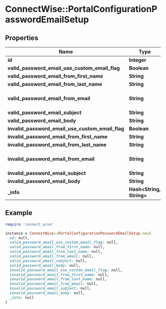# ConnectWise::PortalConfigurationPasswordEmailSetup

## Properties

| Name | Type | Description | Notes |
| ---- | ---- | ----------- | ----- |
| **id** | **Integer** |  | [optional] |
| **valid_password_email_use_custom_email_flag** | **Boolean** |  | [optional] |
| **valid_password_email_from_first_name** | **String** |  | [optional] |
| **valid_password_email_from_last_name** | **String** |  | [optional] |
| **valid_password_email_from_email** | **String** | Required when validPasswordEmailUseCustomEmailFlag is true | [optional] |
| **valid_password_email_subject** | **String** |  | [optional] |
| **valid_password_email_body** | **String** |  | [optional] |
| **invalid_password_email_use_custom_email_flag** | **Boolean** |  | [optional] |
| **invalid_password_email_from_first_name** | **String** |  | [optional] |
| **invalid_password_email_from_last_name** | **String** |  | [optional] |
| **invalid_password_email_from_email** | **String** | Required when invalidPasswordEmailUseCustomEmailFlag is true | [optional] |
| **invalid_password_email_subject** | **String** |  | [optional] |
| **invalid_password_email_body** | **String** |  | [optional] |
| **_info** | **Hash&lt;String, String&gt;** |  | [optional] |

## Example

```ruby
require 'connect_wise'

instance = ConnectWise::PortalConfigurationPasswordEmailSetup.new(
  id: null,
  valid_password_email_use_custom_email_flag: null,
  valid_password_email_from_first_name: null,
  valid_password_email_from_last_name: null,
  valid_password_email_from_email: null,
  valid_password_email_subject: null,
  valid_password_email_body: null,
  invalid_password_email_use_custom_email_flag: null,
  invalid_password_email_from_first_name: null,
  invalid_password_email_from_last_name: null,
  invalid_password_email_from_email: null,
  invalid_password_email_subject: null,
  invalid_password_email_body: null,
  _info: null
)
```

